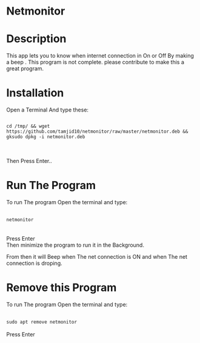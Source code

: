 # Netmonitor

# Description

<p> This app lets you to know when internet connection in On or Off By making a beep . This program is not complete. please contribute to make this a great program.<p>
    
# Installation

Open a Terminal And type these:


<code >
cd /tmp/ && wget https://github.com/tamjid10/netmonitor/raw/master/netmonitor.deb && gksudo dpkg -i netmonitor.deb 
</code><br><br>

Then Press Enter..

# Run The Program

To run The program Open the terminal and type: <br><br>
<code>
<kdb>netmonitor</kdb>
</code><br><br><br>
Press Enter<br>
Then minimize the program to run it in the Background.<br>

From then it will Beep when The net connection is ON and when The net connection is droping. <br>


# Remove this Program

To run The program Open the terminal and type: <br><br>
<code>
<kdb>sudo apt remove netmonitor</kdb>
</code><br><br>
Press Enter<br>
